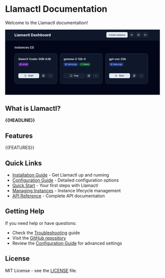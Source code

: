 # Llamactl Documentation

Welcome to the Llamactl documentation!  

![Dashboard Screenshot](images/dashboard.png)

## What is Llamactl?

**{{HEADLINE}}**

## Features

{{FEATURES}}  

## Quick Links

- [Installation Guide](installation.md) - Get Llamactl up and running
- [Configuration Guide](configuration.md) - Detailed configuration options
- [Quick Start](quick-start.md) - Your first steps with Llamactl
- [Managing Instances](managing-instances.md) - Instance lifecycle management
- [API Reference](api-reference.md) - Complete API documentation


## Getting Help

If you need help or have questions:

- Check the [Troubleshooting](troubleshooting.md) guide
- Visit the [GitHub repository](https://github.com/lordmathis/llamactl)
- Review the [Configuration Guide](configuration.md) for advanced settings

## License

MIT License - see the [LICENSE](https://github.com/lordmathis/llamactl/blob/main/LICENSE) file.
